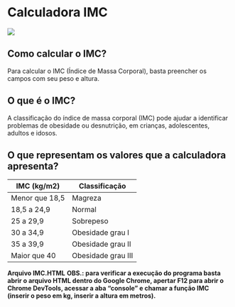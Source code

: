 # Calculadora IMC

<div><img src="https://media2.giphy.com/media/1gVUhC7KsdFO81wsGb/giphy.gif?cid=ecf05e47qxyra1lnwvallzaqww7qw5tiiffbbvsmd1r61ie2&rid=giphy.gif&ct=g"></div>


## Como calcular o IMC?
Para calcular o IMC (Índice de Massa Corporal), basta preencher os campos com seu peso e altura. 

## O que é o IMC?
A classificação do índice de massa corporal (IMC) pode ajudar a identificar problemas de obesidade ou desnutrição, em crianças, adolescentes, adultos e idosos.

## O que representam os valores que a calculadora apresenta?

IMC (kg/m2)    | Classificação  
--------- | ------
Menor que 18,5	| Magreza
18,5 a 24,9	| Normal
25 a 29,9	| Sobrepeso
30 a 34,9	| Obesidade grau I
35 a 39,9 |	Obesidade grau II
Maior que 40 | Obesidade grau III

<b>Arquivo IMC.HTML</b>
<b>OBS.: para verificar a execução do programa basta abrir o arquivo HTML dentro do Google Chrome, apertar F12 para abrir o Chrome DevTools, acessar a aba “console” e chamar a função IMC (**inserir o peso em kg**, **inserir a altura em metros**).</b>

